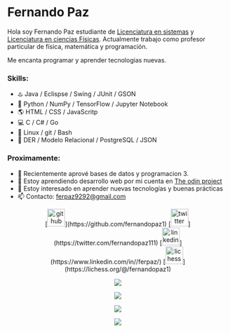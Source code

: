 # Fernando Paz

Hola soy Fernando Paz estudiante de [Licenciatura en sistemas](https://www.ungs.edu.ar/carrera/licenciatura-en-sistemas) y [Licenciatura en ciencias Físicas](https://df.uba.ar/es/futuros-estudiantes/guia-para-el-estudiante#plan-de-estudios). Actualmente trabajo como profesor particular de física, matemática y programación. 

Me encanta programar y aprender tecnologias nuevas.

### Skills: 
- :hotsprings: Java / Eclispse / Swing / JUnit / GSON
- :snake: Python / NumPy  / TensorFlow / Jupyter Notebook
- :earth_americas: HTML / CSS / JavaScritp
- :computer: C / C# / Go
- :penguin: Linux / git / Bash
- :floppy_disk: DER / Modelo Relacional / PostgreSQL / JSON

### Proximamente:
- 🔭 Recientemente aprové bases de datos y programacion 3. 
- 🌱 Estoy aprendiendo desarrollo web por mi cuenta en [The odin project](https://www.theodinproject.com/)
- 👯 Estoy interesado en aprender nuevas tecnologías y buenas prácticas 
- 📫 Contacto: ferpaz9292@gmail.com 


<p align="center">
  [<img src='https://cdn.jsdelivr.net/npm/simple-icons@3.0.1/icons/github.svg' alt='github' height='40'>](https://github.com/fernandopaz1) [<img src='https://cdn.jsdelivr.net/npm/simple-icons@3.0.1/icons/twitter.svg' alt='twitter' height='40'>](https://twitter.com/fernandopaz111) [<img src='https://cdn.jsdelivr.net/npm/simple-icons@3.0.1/icons/linkedin.svg' alt='linkedin' height='40'>](https://www.linkedin.com/in//ferpaz/) [<img src='https://upload.wikimedia.org/wikipedia/commons/e/e4/Lichess_new_logo.png' alt='lichess' height='40'>](https://lichess.org/@/fernandopaz1)  
</p>

<p align="center">
  <img align="center" src="https://github-readme-stats.vercel.app/api?username=fernandopaz1&show_icons=true&count_private=true" />
</p>

<p align="center">
  <img align="center" src="https://github-readme-stats.vercel.app/api/top-langs/?username=fernandopaz1&layout=compact" />
</p>

<p align="center">
  <img align="center" src="https://metrics.lecoq.io/fernandopaz1" />
</p>

<p align="center">
  <img align="center" src="https://github-readme-streak-stats.herokuapp.com/?user=fernandopaz1" />
</p>
